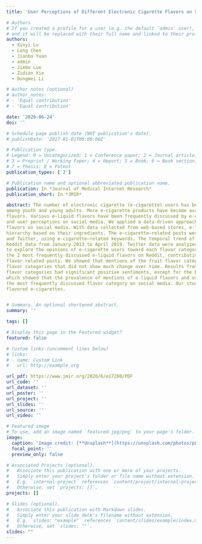 ```yaml
---
title: 'User Perceptions of Different Electronic Cigarette Flavors on Social Media: Observational Study'

# Authors
# If you created a profile for a user (e.g. the default `admin` user), write the username (folder name) here
# and it will be replaced with their full name and linked to their profile.
authors:
  - Xinyi Lu
  - Long Chen
  - Jianbo Yuan
  - admin
  - Jiebo Luo
  - Zidian Xie
  - Dongmei Li

# Author notes (optional)
# author_notes:
# - 'Equal contribution'
# - 'Equal contribution'

date: '2020-06-24'
doi: ''

# Schedule page publish date (NOT publication's date).
# publishDate: '2017-01-01T00:00:00Z'

# Publication type.
# Legend: 0 = Uncategorized; 1 = Conference paper; 2 = Journal article;
# 3 = Preprint / Working Paper; 4 = Report; 5 = Book; 6 = Book section;
# 7 = Thesis; 8 = Patent
publication_types: ['2']

# Publication name and optional abbreviated publication name.
publication: In *Journal of Medical Internet Research*
publication_short: In *JMIR*

abstract: The number of electronic cigarette (e-cigarette) users has been increasing rapidly in recent years, especially
among youth and young adults. More e-cigarette products have become available, including e-liquids with various brands and
flavors. Various e-liquid flavors have been frequently discussed by e-cigarette users on social media. This study aimed to examine the longitudinal prevalence of mentions of electronic cigarette liquid (e-liquid) flavors
and user perceptions on social media. We applied a data-driven approach to analyze the trends and macro-level user sentiments of different e-cigarette
flavors on social media. With data collected from web-based stores, e-liquid flavors were classified into categories in a flavor
hierarchy based on their ingredients. The e-cigarette–related posts were collected from social media platforms, including Reddit
and Twitter, using e-cigarette–related keywords. The temporal trend of mentions of e-liquid flavor categories was compiled using
Reddit data from January 2013 to April 2019. Twitter data were analyzed using a sentiment analysis from May to August 2019
to explore the opinions of e-cigarette users toward each flavor category. More than 1000 e-liquid flavors were classified into 7 major flavor categories. The fruit and sweets categories were
the 2 most frequently discussed e-liquid flavors on Reddit, contributing to approximately 58% and 15%, respectively, of all
flavor-related posts. We showed that mentions of the fruit flavor category had a steady overall upward trend compared with other
flavor categories that did not show much change over time. Results from the sentiment analysis demonstrated that most e-liquid
flavor categories had significant positive sentiments, except for the beverage and tobacco categories. The most updated information about the popular e-liquid flavors mentioned on social media was investigated,
which showed that the prevalence of mentions of e-liquid flavors and user perceptions on social media were different. Fruit was
the most frequently discussed flavor category on social media. Our study provides valuable information for future regulation of
flavored e-cigarettes.


# Summary. An optional shortened abstract.
summary: ''

tags: []

# Display this page in the Featured widget?
featured: false

# Custom links (uncomment lines below)
# links:
# - name: Custom Link
#   url: http://example.org

url_pdf: https://www.jmir.org/2020/6/e17280/PDF
url_code: ''
url_dataset: ''
url_poster: ''
url_project: ''
url_slides: ''
url_source: ''
url_video: ''

# Featured image
# To use, add an image named `featured.jpg/png` to your page's folder.
image:
  caption: 'Image credit: [**Unsplash**](https://unsplash.com/photos/pLCdAaMFLTE)'
  focal_point: ''
  preview_only: false

# Associated Projects (optional).
#   Associate this publication with one or more of your projects.
#   Simply enter your project's folder or file name without extension.
#   E.g. `internal-project` references `content/project/internal-project/index.md`.
#   Otherwise, set `projects: []`.
projects: []

# Slides (optional).
#   Associate this publication with Markdown slides.
#   Simply enter your slide deck's filename without extension.
#   E.g. `slides: "example"` references `content/slides/example/index.md`.
#   Otherwise, set `slides: ""`.
slides: ""
---
```

